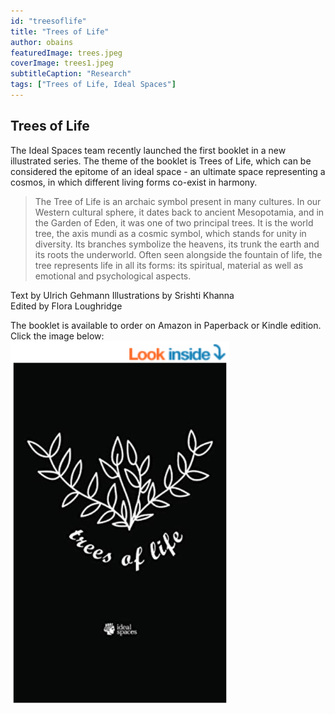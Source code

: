 ```yaml
---
id: "treesoflife"
title: "Trees of Life"
author: obains
featuredImage: trees.jpeg
coverImage: trees1.jpeg
subtitleCaption: "Research"
tags: ["Trees of Life, Ideal Spaces"]
---
```


## Trees of Life

The Ideal Spaces team recently launched the first booklet in a new illustrated series. The theme of the booklet is Trees of Life, which can be considered the epitome of an ideal space - an ultimate space representing a cosmos, in which different living forms co-exist in harmony. 

> The Tree of Life is an archaic symbol present in many cultures. In our Western cultural sphere, it dates back to ancient Mesopotamia, and in the Garden of Eden, it was one of two principal trees. It is the world tree, the axis mundi as a cosmic symbol, which stands for unity in diversity. Its branches symbolize the heavens, its trunk the earth and its roots the underworld. Often seen alongside the fountain of life, the tree represents life in all its forms: its spiritual, material as well as emotional and psychological aspects.

Text by Ulrich Gehmann
Illustrations by Srishti Khanna
<br/>
Edited by Flora Loughridge
<br/>

The booklet is available to order on Amazon in Paperback or Kindle edition.
Click the image below:
<br/>
<a href="https://www.amazon.com/Trees-Ideal-spaces-Working-Group-ebook/dp/B08R29CZ1P" 
target="_blank" >
<img src="https://github.com/floraml/filehosting/blob/master/Screenshot%202021-01-31%20at%2017.29.13.png?raw=true"
width="350"/>
</a>
<br/>
<br/>
